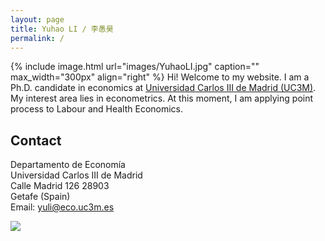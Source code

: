 ```yaml
---
layout: page
title: Yuhao LI / 李愚昊
permalink: /
---
```


{% include image.html url="images/YuhaoLI.jpg" caption="" max_width="300px" align="right" %}
Hi! Welcome to my website. I am a Ph.D. candidate in economics at [Universidad Carlos III de Madrid (UC3M)](http://economics.uc3m.es/). My interest area lies in econometrics.
At this moment, I am applying point process to Labour and Health Economics.   

## Contact

Departamento de Economía <br />
Universidad Carlos III de Madrid <br />
Calle Madrid 126 28903 <br />
Getafe (Spain) <br />
Email: [yuli@eco.uc3m.es](mailto:yuli@eco.uc3m.es)

<img src="https://78.media.tumblr.com/28a92b253dfca9ba2c9b846f17dc9405/tumblr_p9eh6zqwAQ1xuk2jbo1_500.png" />


